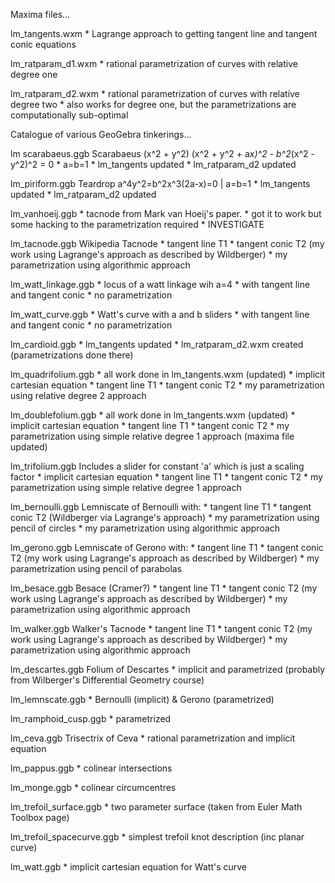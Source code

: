 Maxima files...

lm_tangents.wxm
    * Lagrange approach to getting tangent line and tangent conic equations

lm_ratparam_d1.wxm
    * rational parametrization of curves with relative degree one

lm_ratparam_d2.wxm
    * rational parametrization of curves with relative degree two
    * also works for degree one, but the parametrizations are
      computationally sub-optimal

Catalogue of various GeoGebra tinkerings...

lm scarabaeus.ggb
  Scarabaeus (x^2 + y^2) (x^2 + y^2 + a*x)^2 - b^2*(x^2 - y^2)^2 = 0
    * a=b=1
    * lm_tangents updated
    * lm_ratparam_d2 updated

lm_piriform.ggb
  Teardrop  a^4y^2=b^2x^3(2a-x)=0 | a=b=1
    * lm_tangents updated
    * lm_ratparam_d2 updated

lm_vanhoeij.ggb
    * tacnode from Mark van Hoeij's paper.
    * got it to work but some hacking to the parametrization required
    * INVESTIGATE

lm_tacnode.ggb
  Wikipedia Tacnode
    * tangent line T1
    * tangent conic T2 (my work using Lagrange's approach as described by Wildberger)
    * my parametrization using algorithmic approach

lm_watt_linkage.ggb
    * locus of a watt linkage wih a=4
    * with tangent line and tangent conic
    * no parametrization

lm_watt_curve.ggb
    * Watt's curve with a and b sliders
    * with tangent line and tangent conic
    * no parametrization

lm_cardioid.ggb
    * lm_tangents updated
    * lm_ratparam_d2.wxm created (parametrizations done there)

lm_quadrifolium.ggb
    * all work done in lm_tangents.wxm (updated)
    * implicit cartesian equation
    * tangent line T1
    * tangent conic T2
    * my parametrization using relative degree 2 approach

lm_doublefolium.ggb
    * all work done in lm_tangents.wxm (updated)
    * implicit cartesian equation
    * tangent line T1
    * tangent conic T2
    * my parametrization using simple relative degree 1 approach (maxima file updated)

lm_trifolium.ggb
  Includes a slider for constant 'a' which is just a scaling factor
    * implicit cartesian equation
    * tangent line T1
    * tangent conic T2
    * my parametrization using simple relative degree 1 approach

lm_bernoulli.ggb
  Lemniscate of Bernoulli with:
    * tangent line T1
    * tangent conic T2 (Wildberger via Lagrange's approach)
    * my parametrization using pencil of circles
    * my parametrization using algorithmic approach

lm_gerono.ggb
  Lemniscate of Gerono with:
    * tangent line T1
    * tangent conic T2 (my work using Lagrange's approach as described by Wildberger)
    * my parametrization using pencil of parabolas

lm_besace.ggb
  Besace (Cramer?)
    * tangent line T1
    * tangent conic T2 (my work using Lagrange's approach as described by Wildberger)
    * my parametrization using algorithmic approach

lm_walker.ggb
  Walker's Tacnode
    * tangent line T1
    * tangent conic T2 (my work using Lagrange's approach as described by Wildberger)
    * my parametrization using algorithmic approach

lm_descartes.ggb
  Folium of Descartes
    * implicit and parametrized (probably from Wilberger's Differential Geometry course)

lm_lemnscate.ggb
    * Bernoulli (implicit) & Gerono (parametrized)

lm_ramphoid_cusp.ggb
    * parametrized

lm_ceva.ggb
  Trisectrix of Ceva
    * rational parametrization and implicit equation

lm_pappus.ggb
    * colinear intersections

lm_monge.ggb
    * colinear circumcentres

lm_trefoil_surface.ggb
    * two parameter surface (taken from Euler Math Toolbox page)

lm_trefoil_spacecurve.ggb
    * simplest trefoil knot description (inc planar curve)

lm_watt.ggb
    * implicit cartesian equation for Watt's curve

